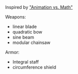 Inspired by ["Animation vs. Math"](https://youtu.be/B1J6Ou4q8vE)

Weapons:
- linear blade
- quadratic bow
- sine beam
- modular chainsaw

Armor:
- Integral staff
- circumference shield
